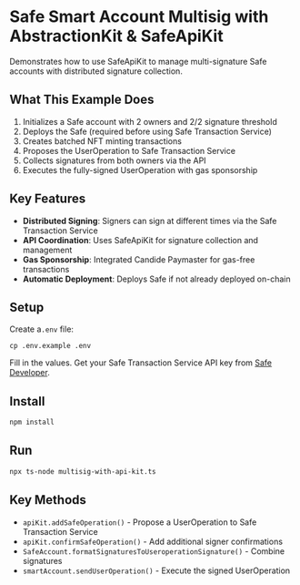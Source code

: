 # Safe Smart Account Multisig with AbstractionKit & SafeApiKit

Demonstrates how to use SafeApiKit to manage multi-signature Safe accounts with distributed signature collection.

## What This Example Does

1. Initializes a Safe account with 2 owners and 2/2 signature threshold
2. Deploys the Safe (required before using Safe Transaction Service)
3. Creates batched NFT minting transactions
4. Proposes the UserOperation to Safe Transaction Service
5. Collects signatures from both owners via the API
6. Executes the fully-signed UserOperation with gas sponsorship

## Key Features

- **Distributed Signing**: Signers can sign at different times via the Safe Transaction Service
- **API Coordination**: Uses SafeApiKit for signature collection and management
- **Gas Sponsorship**: Integrated Candide Paymaster for gas-free transactions
- **Automatic Deployment**: Deploys Safe if not already deployed on-chain

## Setup

Create a`.env` file:

```
cp .env.example .env
```

Fill in the values. Get your Safe Transaction Service API key from [Safe Developer](https://developer.safe.global).

## Install

```bash
npm install
```

## Run

```bash
npx ts-node multisig-with-api-kit.ts
```

## Key Methods

- `apiKit.addSafeOperation()` - Propose a UserOperation to Safe Transaction Service
- `apiKit.confirmSafeOperation()` - Add additional signer confirmations
- `SafeAccount.formatSignaturesToUseroperationSignature()` - Combine signatures
- `smartAccount.sendUserOperation()` - Execute the signed UserOperation